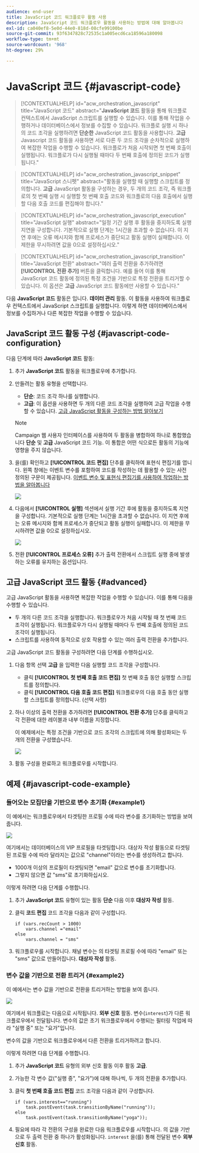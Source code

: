 ```yaml
---
audience: end-user
title: JavaScript 코드 워크플로우 활동 사용
description: JavaScript 코드 워크플로우 활동을 사용하는 방법에 대해 알아봅니다
exl-id: ca040ef8-5e0d-44e0-818d-08cfe99100be
source-git-commit: 93f6347828c72535c1a005ecd6ca18596a180098
workflow-type: tm+mt
source-wordcount: '968'
ht-degree: 29%

---
```


# JavaScript 코드 {#javascript-code}

>[!CONTEXTUALHELP]
>id="acw_orchestration_javascript"
>title="JavaScript 코드"
>abstract="**JavaScript 코드** 활동을 통해 워크플로 컨텍스트에서 JavaScript 스크립트를 실행할 수 있습니다. 이를 통해 작업을 수행하거나 데이터베이스에서 정보를 수집할 수 있습니다. 워크플로 실행 시 하나의 코드 조각을 실행하려면 **단순한** JavaScript 코드 활동을 사용합니다. **고급** Javascript 코드 활동을 사용하면 서로 다른 두 코드 조각을 순차적으로 실행하여 복잡한 작업을 수행할 수 있습니다. 워크플로가 처음 시작되면 첫 번째 호출이 실행됩니다. 워크플로가 다시 실행될 때마다 두 번째 호출에 정의된 코드가 실행됩니다."

>[!CONTEXTUALHELP]
>id="acw_orchestration_javascript_snippet"
>title="JavaScript 스니펫"
>abstract="활동을 실행할 때 실행할 스크립트를 정의합니다. **고급** JavaScript 활동을 구성하는 경우, 두 개의 코드 조각, 즉 워크플로의 첫 번째 실행 시 실행할 첫 번째 호출 코드와 워크플로의 다음 호출에서 실행할 다음 호출 코드를 편집해야 합니다."

>[!CONTEXTUALHELP]
>id="acw_orchestration_javascript_execution"
>title="JavaScript 실행"
>abstract="일정 기간 실행 후 활동을 중지하도록 실행 지연을 구성합니다. 기본적으로 실행 단계는 1시간을 초과할 수 없습니다. 이 지연 후에는 오류 메시지와 함께 프로세스가 중단되고 활동 실행이 실패합니다. 이 제한을 무시하려면 값을 0으로 설정하십시오."

>[!CONTEXTUALHELP]
>id="acw_orchestration_javascript_transition"
>title="JavaScript 전환"
>abstract="여러 출력 전환을 추가하려면 **[!UICONTROL 전환 추가]** 버튼을 클릭합니다. 예를 들어 이를 통해 JavaScript 코드 활동에 정의된 특정 조건을 기반으로 특정 전환을 트리거할 수 있습니다. 이 옵션은 **고급** JavaScript 코드 활동에만 사용할 수 있습니다."

다음 **JavaScript 코드** 활동은 입니다. **데이터 관리** 활동. 이 활동을 사용하여 워크플로우 컨텍스트에서 JavaScript 스크립트를 실행합니다. 이렇게 하면 데이터베이스에서 정보를 수집하거나 다른 복잡한 작업을 수행할 수 있습니다.

## JavaScript 코드 활동 구성 {#javascript-code-configuration}

다음 단계에 따라 **JavaScript 코드** 활동:

1. 추가 **JavaScript 코드** 활동을 워크플로우에 추가합니다.

1. 만들려는 활동 유형을 선택합니다.

   * **단순**: 코드 조각 하나를 실행합니다.
   * **고급**: 이 옵션을 사용하면 두 개의 다른 코드 조각을 실행하여 고급 작업을 수행할 수 있습니다. [고급 JavaScript 활동을 구성하는 방법 알아보기](#advanced)

   >[!NOTE]
   >
   >Campaign 웹 사용자 인터페이스를 사용하여 두 활동을 병합하여 하나로 통합했습니다 **단순** 및 **고급** JavaScript 코드 기능. 이 통합은 어떤 식으로든 활동의 기능에 영향을 주지 않습니다.

1. 을(를) 확인하고 **[!UICONTROL 코드 편집]** 단추를 클릭하여 표현식 편집기를 엽니다. 왼쪽 창에는 이벤트 변수를 포함하여 코드를 작성하는 데 활용할 수 있는 사전 정의된 구문이 제공됩니다. [이벤트 변수 및 표현식 편집기를 사용하여 작업하는 방법을 알아봅니다](../event-variables.md)

   ![](../assets/javascript-editor.png)

1. 다음에서 **[!UICONTROL 실행]** 섹션에서 실행 기간 후에 활동을 중지하도록 지연을 구성합니다. 기본적으로 실행 단계는 1시간을 초과할 수 없습니다. 이 지연 후에는 오류 메시지와 함께 프로세스가 중단되고 활동 실행이 실패합니다. 이 제한을 무시하려면 값을 0으로 설정하십시오.

   ![](../assets/javascript-config.png)

1. 전환 **[!UICONTROL 프로세스 오류]** 추가 출력 전환에서 스크립트 실행 중에 발생하는 오류를 유지하는 옵션입니다.

## 고급 JavaScript 코드 활동 {#advanced}

고급 JavaScript 활동을 사용하면 복잡한 작업을 수행할 수 있습니다. 이를 통해 다음을 수행할 수 있습니다.

* 두 개의 다른 코드 조각을 실행합니다. 워크플로우가 처음 시작될 때 첫 번째 코드 조각이 실행됩니다. 워크플로우가 다시 실행될 때마다 두 번째 호출에 정의된 코드 조각이 실행됩니다.
* 스크립트를 사용하여 동적으로 상호 작용할 수 있는 여러 출력 전환을 추가합니다.

고급 JavaScript 코드 활동을 구성하려면 다음 단계를 수행하십시오.

1. 다음 항목 선택 **고급** 을 입력한 다음 실행할 코드 조각을 구성합니다.

   * 클릭 **[!UICONTROL 첫 번째 호출 코드 편집]** 첫 번째 호출 동안 실행할 스크립트를 정의합니다.
   * 클릭 **[!UICONTROL 다음 호출 코드 편집]** 워크플로우의 다음 호출 동안 실행할 스크립트를 정의합니다. (선택 사항)

1. 하나 이상의 출력 전환을 추가하려면 **[!UICONTROL 전환 추가]** 단추를 클릭하고 각 전환에 대한 레이블과 내부 이름을 지정합니다.

   이 예제에서는 특정 조건을 기반으로 코드 조각의 스크립트에 의해 활성화되는 두 개의 전환을 구성했습니다.

   ![](../assets/javascript-transitions.png)

1. 활동 구성을 완료하고 워크플로우를 시작합니다.

## 예제 {#javascript-code-example}

### 들어오는 모집단을 기반으로 변수 초기화 {#example1}

이 예에서는 워크플로우에서 타겟팅한 프로필 수에 따라 변수를 초기화하는 방법을 보여 줍니다.

![](../assets/javascript-example1.png)

여기에서는 데이터베이스의 VIP 프로필을 타겟팅합니다. 대상자 작성 활동으로 타겟팅된 프로필 수에 따라 달라지는 값으로 &quot;channel&quot;이라는 변수를 생성하려고 합니다.

* 1000개 이상의 프로필이 타겟팅되면 &quot;email&quot; 값으로 변수를 초기화합니다.
* 그렇지 않으면 값 &quot;sms&quot;로 초기화하십시오.

이렇게 하려면 다음 단계를 수행합니다.

1. 추가 **JavaScript 코드** 유형이 있는 활동 **단순** 다음 이후 **대상자 작성** 활동.

1. 클릭 **코드 편집** 코드 조각을 다음과 같이 구성합니다.

   ```
   if (vars.recCount > 1000)
       vars.channel ="email"
   else
       vars.channel = "sms"
   ```

1. 워크플로우를 시작합니다. 채널 변수는 의 타겟팅 프로필 수에 따라 &quot;email&quot; 또는 &quot;sms&quot; 값으로 만들어집니다. **대상자 작성** 활동.

### 변수 값을 기반으로 전환 트리거 {#example2}

이 예에서는 변수 값을 기반으로 전환을 트리거하는 방법을 보여 줍니다.

![](../assets/javascript-example2-transitions.png)

여기에서 워크플로는 다음으로 시작됩니다. **외부 신호** 활동. 변수(`interest`)가 다른 워크플로우에서 전달됩니다. 변수의 값은 초기 워크플로우에서 수행되는 필터링 작업에 따라 &quot;실행 중&quot; 또는 &quot;요가&quot;입니다.

변수의 값을 기반으로 워크플로우에서 다른 전환을 트리거하려고 합니다.

이렇게 하려면 다음 단계를 수행합니다.

1. 추가 **JavaScript 코드** 유형의 외부 신호 활동 이후 활동 **고급**.

1. 가능한 각 변수 값(&quot;실행 중&quot;, &quot;요가&quot;)에 대해 하나씩, 두 개의 전환을 추가합니다.

1. 클릭 **첫 번째 호출 코드 편집** 코드 조각을 다음과 같이 구성합니다.

   ```
   if (vars.interest=="running")
       task.postEvent(task.transitionByName("running"));
   else
       task.postEvent(task.transitionByName("yoga"));
   ```

1. 필요에 따라 각 전환의 구성을 완료한 다음 워크플로우를 시작합니다. 의 값을 기반으로 두 출력 전환 중 하나가 활성화됩니다. `interest` 을(를) 통해 전달된 변수 **외부 신호** 활동.
